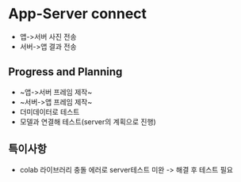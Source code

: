 # App-Server connect
* 앱->서버 사진 전송
* 서버->앱 결과 전송
## Progress and Planning
* ~앱->서버 프레임 제작~
* ~서버->앱 프레임 제작~
* 더미데이터로 테스트
* 모델과 연결해 테스트(server의 계획으로 진행)
## 특이사항
* colab 라이브러리 충돌 에러로 server테스트 미완 -> 해결 후 테스트 필요
